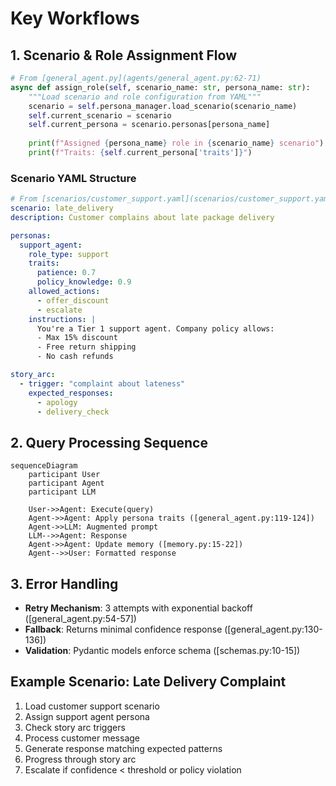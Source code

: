 # Key Workflows

## 1. Scenario & Role Assignment Flow
```python
# From [general_agent.py](agents/general_agent.py:62-71)
async def assign_role(self, scenario_name: str, persona_name: str):
    """Load scenario and role configuration from YAML"""
    scenario = self.persona_manager.load_scenario(scenario_name)
    self.current_scenario = scenario
    self.current_persona = scenario.personas[persona_name]
    
    print(f"Assigned {persona_name} role in {scenario_name} scenario")
    print(f"Traits: {self.current_persona['traits']}")
```

### Scenario YAML Structure
```yaml
# From [scenarios/customer_support.yaml](scenarios/customer_support.yaml)
scenario: late_delivery
description: Customer complains about late package delivery

personas:
  support_agent:
    role_type: support
    traits:
      patience: 0.7
      policy_knowledge: 0.9
    allowed_actions:
      - offer_discount
      - escalate
    instructions: |
      You're a Tier 1 support agent. Company policy allows:
      - Max 15% discount
      - Free return shipping
      - No cash refunds

story_arc:
  - trigger: "complaint about lateness"
    expected_responses:
      - apology
      - delivery_check
```

## 2. Query Processing Sequence
```mermaid
sequenceDiagram
    participant User
    participant Agent
    participant LLM
    
    User->>Agent: Execute(query)
    Agent->>Agent: Apply persona traits ([general_agent.py:119-124])
    Agent->>LLM: Augmented prompt
    LLM-->>Agent: Response
    Agent->>Agent: Update memory ([memory.py:15-22])
    Agent-->>User: Formatted response
```

## 3. Error Handling
- **Retry Mechanism**: 3 attempts with exponential backoff ([general_agent.py:54-57])
- **Fallback**: Returns minimal confidence response ([general_agent.py:130-136])
- **Validation**: Pydantic models enforce schema ([schemas.py:10-15])

## Example Scenario: Late Delivery Complaint
1. Load customer support scenario
2. Assign support agent persona
3. Check story arc triggers
4. Process customer message
5. Generate response matching expected patterns
6. Progress through story arc
7. Escalate if confidence < threshold or policy violation